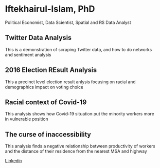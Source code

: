 # Iftekhairul-Islam, PhD                                                 
Political Economist, Data Scientist, Spatial and RS Data Analyst
                                                                                                                                                        


## Twitter Data Analysis
This is a demonstration of scraping Twitter data, and how to do networks and sentiment analysis
## 2016 Election REsult Analysis
This a precinct level election result anlysis focusing on racial and demographics impact on voting choice
## Racial context of Covid-19
This analysis shows how Covid-19 situation put the minority workers more in vulnerable position
## The curse of inaccessibility
This analysis finds a negative relationship between productivity of workers and the distance of their residence from the nearest MSA and highway


[Linkedin](https://www.linkedin.com/in/iftekhairul-islam-20695332/)


